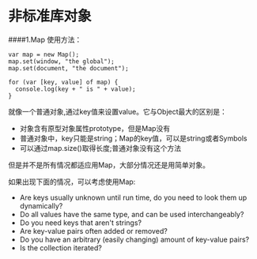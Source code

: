 # 非标准库对象

####1.Map
使用方法：

    var map = new Map();  
    map.set(window, "the global");  
    map.set(document, "the document");  
  
    for (var [key, value] of map) {  
      console.log(key + " is " + value);  
    } 

就像一个普通对象,通过key值来设置value。它与Object最大的区别是：
* 对象含有原型对象属性prototype，但是Map没有
* 普通对象中，key只能是string；Map的key值，可以是string或者Symbols
* 可以通过map.size()取得长度;普通对象没有这个方法

但是并不是所有情况都适应用Map，大部分情况还是用简单对象。

如果出现下面的情况，可以考虑使用Map:
* Are keys usually unknown until run time, do you need to look them up dynamically?
* Do all values have the same type, and can be used interchangeably?
* Do you need keys that aren't strings?
* Are key-value pairs often added or removed?
* Do you have an arbitrary (easily changing) amount of key-value pairs?
* Is the collection iterated?